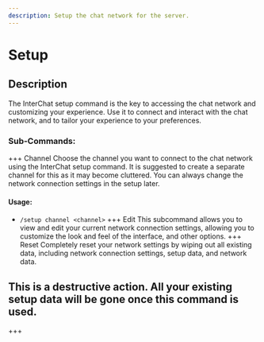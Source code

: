 ```yaml
---
description: Setup the chat network for the server.
---
```


# Setup

## Description

The InterChat setup command is the key to accessing the chat network and customizing your experience. Use it to connect and interact with the chat network, and to tailor your experience to your preferences.

### Sub-Commands:
+++ Channel
Choose the channel you want to connect to the chat network using the InterChat setup command. It is suggested to create a separate channel for this as it may become cluttered. You can always change the network connection settings in the setup later.
<!-- &#x20; -->
#### Usage:

* `/setup channel <channel>`
+++ Edit
This subcommand allows you to view and edit your current network connection settings, allowing you to customize the look and feel of the interface, and other options.
+++ Reset
Completely reset your network settings by wiping out all existing data, including network connection settings, setup data, and network data.
## This is a destructive action. All your existing setup data will be gone once this command is used.

+++